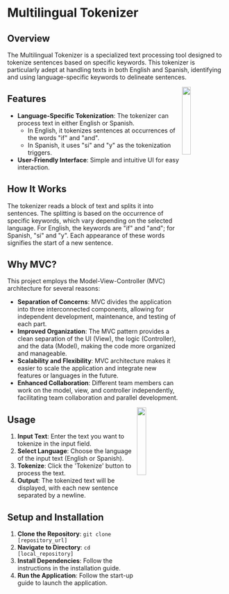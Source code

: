 # Multilingual Tokenizer

## Overview
The Multilingual Tokenizer is a specialized text processing tool designed to tokenize sentences based on specific keywords. This tokenizer is particularly adept at handling texts in both English and Spanish, identifying and using language-specific keywords to delineate sentences.

<img align="right" width="20%" src="https://github.com/dolludaa/WeatherApp1/assets/111228178/d5089444-ab99-41a1-812e-e8fd75294656">

## Features
- **Language-Specific Tokenization**: The tokenizer can process text in either English or Spanish.
  - In English, it tokenizes sentences at occurrences of the words "if" and "and".
  - In Spanish, it uses "si" and "y" as the tokenization triggers.
- **User-Friendly Interface**: Simple and intuitive UI for easy interaction.

## How It Works
The tokenizer reads a block of text and splits it into sentences. The splitting is based on the occurrence of specific keywords, which vary depending on the selected language. For English, the keywords are "if" and "and"; for Spanish, "si" and "y". Each appearance of these words signifies the start of a new sentence.


## Why MVC?
This project employs the Model-View-Controller (MVC) architecture for several reasons:
- **Separation of Concerns**: MVC divides the application into three interconnected components, allowing for independent development, maintenance, and testing of each part.
- **Improved Organization**: The MVC pattern provides a clean separation of the UI (View), the logic (Controller), and the data (Model), making the code more organized and manageable.
- **Scalability and Flexibility**: MVC architecture makes it easier to scale the application and integrate new features or languages in the future.
- **Enhanced Collaboration**: Different team members can work on the model, view, and controller independently, facilitating team collaboration and parallel development.

<img align="right" width="20%" src="https://github.com/dolludaa/WeatherApp1/assets/111228178/3c0e1c2d-e07a-4e6c-9579-69fc13349b08">


## Usage
1. **Input Text**: Enter the text you want to tokenize in the input field.
2. **Select Language**: Choose the language of the input text (English or Spanish).
3. **Tokenize**: Click the 'Tokenize' button to process the text.
4. **Output**: The tokenized text will be displayed, with each new sentence separated by a newline.

## Setup and Installation
1. **Clone the Repository**: `git clone [repository_url]`
2. **Navigate to Directory**: `cd [local_repository]`
3. **Install Dependencies**: Follow the instructions in the installation guide.
4. **Run the Application**: Follow the start-up guide to launch the application.
